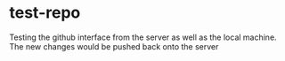 # test-repo
Testing the github interface from the server as well as the local machine.
The new changes would be pushed back onto the server 
